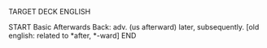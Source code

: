 TARGET DECK
ENGLISH

START
Basic
Afterwards
Back: adv. (us afterward) later, subsequently. [old english: related to *after, *-ward]
END
